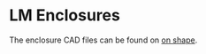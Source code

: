 # LM Enclosures

The enclosure CAD files can be found on [on shape](https://cad.onshape.com/documents/a71d7e6c5d369e82da67ce55/w/3b260f0f19d25543cdd36592/e/51fbe87dbc7215f3dbb1e72c).
